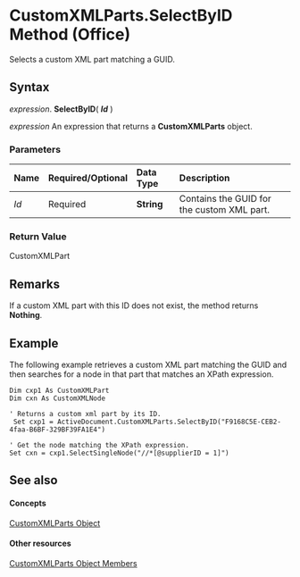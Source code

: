 
# CustomXMLParts.SelectByID Method (Office)

Selects a custom XML part matching a GUID. 


## Syntax

 _expression_. **SelectByID**( **_Id_** )

 _expression_ An expression that returns a **CustomXMLParts** object.


### Parameters



|**Name**|**Required/Optional**|**Data Type**|**Description**|
|:-----|:-----|:-----|:-----|
| _Id_|Required|**String**|Contains the GUID for the custom XML part. |

### Return Value

CustomXMLPart


## Remarks

If a custom XML part with this ID does not exist, the method returns  **Nothing**.


## Example

The following example retrieves a custom XML part matching the GUID and then searches for a node in that part that matches an XPath expression.


```
Dim cxp1 As CustomXMLPart 
Dim cxn As CustomXMLNode 
 
' Returns a custom xml part by its ID. 
 Set cxp1 = ActiveDocument.CustomXMLParts.SelectByID("F9168C5E-CEB2-4faa-B6BF-329BF39FA1E4")         
 
' Get the node matching the XPath expression.                              
Set cxn = cxp1.SelectSingleNode("//*[@supplierID = 1]")
```


## See also


#### Concepts


[CustomXMLParts Object](98c1c58e-a08d-6304-8626-1e6705917da3.md)
#### Other resources


[CustomXMLParts Object Members](4e77b5ea-b73c-020f-4abf-25adc200de23.md)
